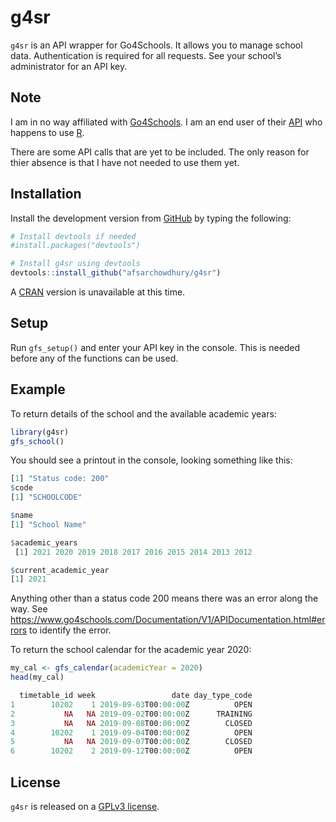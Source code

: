 
<!-- README.md is generated from README.Rmd. Please edit that file -->

# g4sr

<!-- badges: start -->
<!-- badges: end -->

`g4sr` is an API wrapper for Go4Schools. It allows you to manage school
data. Authentication is required for all requests. See your school’s
administrator for an API key.

## Note

I am in no way affiliated with
[Go4Schools](https://www.go4schools.com/). I am an end user of their
[API](https://www.go4schools.com/Documentation/V1/APIDocumentation.html)
who happens to use [R](https://www.r-project.org/).

There are some API calls that are yet to be included. The only reason
for thier absence is that I have not needed to use them yet.

## Installation

Install the development version from [GitHub](https://github.com/) by
typing the following:

``` r
# Install devtools if needed
#install.packages("devtools")

# Install g4sr using devtools
devtools::install_github("afsarchowdhury/g4sr")
```

A [CRAN](https://cran.r-project.org/) version is unavailable at this
time.

## Setup

Run `gfs_setup()` and enter your API key in the console. This is needed
before any of the functions can be used.

## Example

To return details of the school and the available academic years:

``` r
library(g4sr)
gfs_school()
```

You should see a printout in the console, looking something like this:

``` r
[1] "Status code: 200"
$code
[1] "SCHOOLCODE"

$name
[1] "School Name"

$academic_years
 [1] 2021 2020 2019 2018 2017 2016 2015 2014 2013 2012

$current_academic_year
[1] 2021
```

Anything other than a status code 200 means there was an error along the
way. See
<https://www.go4schools.com/Documentation/V1/APIDocumentation.html#errors>
to identify the error.

To return the school calendar for the academic year 2020:

``` r
my_cal <- gfs_calendar(academicYear = 2020)
head(my_cal)

  timetable_id week                 date day_type_code
1        10202    1 2019-09-03T00:00:00Z          OPEN
2           NA   NA 2019-09-02T00:00:00Z      TRAINING
3           NA   NA 2019-09-08T00:00:00Z        CLOSED
4        10202    1 2019-09-04T00:00:00Z          OPEN
5           NA   NA 2019-09-07T00:00:00Z        CLOSED
6        10202    2 2019-09-12T00:00:00Z          OPEN
```

## License

`g4sr` is released on a [GPLv3
license](https://www.gnu.org/licenses/gpl-3.0.en.html).
